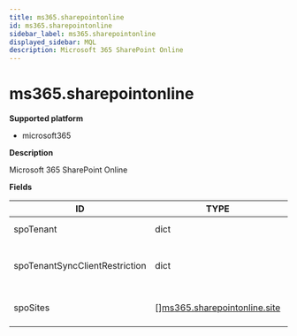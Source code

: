 ```yaml
---
title: ms365.sharepointonline
id: ms365.sharepointonline
sidebar_label: ms365.sharepointonline
displayed_sidebar: MQL
description: Microsoft 365 SharePoint Online
---
```


# ms365.sharepointonline

**Supported platform**

- microsoft365

**Description**

Microsoft 365 SharePoint Online

**Fields**

| ID                             | TYPE                                                                    | DESCRIPTION                                      |
| ------------------------------ | ----------------------------------------------------------------------- | ------------------------------------------------ |
| spoTenant                      | dict                                                                    | SharePoint Online tenant                         |
| spoTenantSyncClientRestriction | dict                                                                    | SharePoint Online tenant sync client restriction |
| spoSites                       | &#91;&#93;[ms365.sharepointonline.site](ms365.sharepointonline.site.md) | SharePoint Online tenant sites                   |

